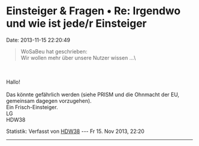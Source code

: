 Einsteiger & Fragen • Re: Irgendwo und wie ist jede/r Einsteiger
================================================================

Date: 2013-11-15 22:20:49

> <div>
>
> WoSaBeu hat geschrieben:\
> Wir wollen mehr über unsere Nutzer wissen \...\
>
> </div>

\
\
Hallo!\
\
Das könnte gefährlich werden (siehe PRISM und die Ohnmacht der EU,
gemeinsam dagegen vorzugehen).\
Ein Frisch-Einsteiger.\
LG\
HDW38

Statistik: Verfasst von
[HDW38](http://forum.suma-ev.de/memberlist.php?mode=viewprofile&u=120)
--- Fr 15. Nov 2013, 22:20

------------------------------------------------------------------------
